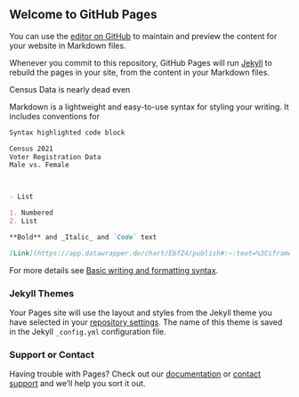 ## Welcome to GitHub Pages

You can use the [editor on GitHub](https://github.com/StaceyDaly/Census/edit/gh-pages/index.md) to maintain and preview the content for your website in Markdown files.

Whenever you commit to this repository, GitHub Pages will run [Jekyll](https://jekyllrb.com/) to rebuild the pages in your site, from the content in your Markdown files.

Census Data is nearly dead even

Markdown is a lightweight and easy-to-use syntax for styling your writing. It includes conventions for

```markdown
Syntax highlighted code block

Census 2021
Voter Registration Data
Male vs. Female



- List

1. Numbered
2. List

**Bold** and _Italic_ and `Code` text

[Link](https://app.datawrapper.de/chart/EbfZ4/publish#:~:text=%3Ciframe%20title%3D%22Census%20Voting%20Data%22%20aria%2Dlabel%3D%22Bar%20Chart%22%20id%3D%22datawrapper%2Dchart%2DEbfZ4%22%20src%3D%22https%3A//datawrapper.dwcdn.net/EbfZ4/3/%22%20scrolling%3D%22no%22%20frameborder%3D%220%22%20style%3D%22border%3A%20none%3B%22%20width%3D%22600%22%20height%3D%22160%22%3E%3C/iframe%3E) and ![Image](src)
```

For more details see [Basic writing and formatting syntax](https://docs.github.com/en/github/writing-on-github/getting-started-with-writing-and-formatting-on-github/basic-writing-and-formatting-syntax).

### Jekyll Themes

Your Pages site will use the layout and styles from the Jekyll theme you have selected in your [repository settings](https://github.com/StaceyDaly/Census/settings/pages). The name of this theme is saved in the Jekyll `_config.yml` configuration file.

### Support or Contact

Having trouble with Pages? Check out our [documentation](https://docs.github.com/categories/github-pages-basics/) or [contact support](https://support.github.com/contact) and we’ll help you sort it out.
